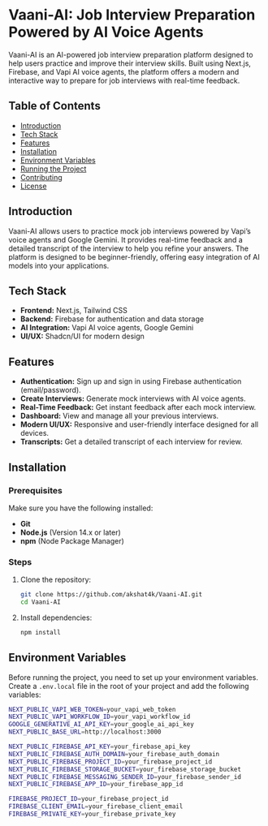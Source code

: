 # Vaani-AI: Job Interview Preparation Powered by AI Voice Agents

Vaani-AI is an AI-powered job interview preparation platform designed to help users practice and improve their interview skills. Built using Next.js, Firebase, and Vapi AI voice agents, the platform offers a modern and interactive way to prepare for job interviews with real-time feedback.

## Table of Contents
- [Introduction](#introduction)
- [Tech Stack](#tech-stack)
- [Features](#features)
- [Installation](#installation)
- [Environment Variables](#environment-variables)
- [Running the Project](#running-the-project)
- [Contributing](#contributing)
- [License](#license)

## Introduction
Vaani-AI allows users to practice mock job interviews powered by Vapi’s voice agents and Google Gemini. It provides real-time feedback and a detailed transcript of the interview to help you refine your answers. The platform is designed to be beginner-friendly, offering easy integration of AI models into your applications.

## Tech Stack
- **Frontend:** Next.js, Tailwind CSS
- **Backend:** Firebase for authentication and data storage
- **AI Integration:** Vapi AI voice agents, Google Gemini
- **UI/UX:** Shadcn/UI for modern design

## Features
- **Authentication:** Sign up and sign in using Firebase authentication (email/password).
- **Create Interviews:** Generate mock interviews with AI voice agents.
- **Real-Time Feedback:** Get instant feedback after each mock interview.
- **Dashboard:** View and manage all your previous interviews.
- **Modern UI/UX:** Responsive and user-friendly interface designed for all devices.
- **Transcripts:** Get a detailed transcript of each interview for review.

## Installation

### Prerequisites
Make sure you have the following installed:
- **Git**
- **Node.js** (Version 14.x or later)
- **npm** (Node Package Manager)

### Steps
1. Clone the repository:

    ```bash
    git clone https://github.com/akshat4k/Vaani-AI.git
    cd Vaani-AI
    ```

2. Install dependencies:

    ```bash
    npm install
    ```

## Environment Variables

Before running the project, you need to set up your environment variables. Create a `.env.local` file in the root of your project and add the following variables:

```bash
NEXT_PUBLIC_VAPI_WEB_TOKEN=your_vapi_web_token
NEXT_PUBLIC_VAPI_WORKFLOW_ID=your_vapi_workflow_id
GOOGLE_GENERATIVE_AI_API_KEY=your_google_ai_api_key
NEXT_PUBLIC_BASE_URL=http://localhost:3000

NEXT_PUBLIC_FIREBASE_API_KEY=your_firebase_api_key
NEXT_PUBLIC_FIREBASE_AUTH_DOMAIN=your_firebase_auth_domain
NEXT_PUBLIC_FIREBASE_PROJECT_ID=your_firebase_project_id
NEXT_PUBLIC_FIREBASE_STORAGE_BUCKET=your_firebase_storage_bucket
NEXT_PUBLIC_FIREBASE_MESSAGING_SENDER_ID=your_firebase_sender_id
NEXT_PUBLIC_FIREBASE_APP_ID=your_firebase_app_id

FIREBASE_PROJECT_ID=your_firebase_project_id
FIREBASE_CLIENT_EMAIL=your_firebase_client_email
FIREBASE_PRIVATE_KEY=your_firebase_private_key
